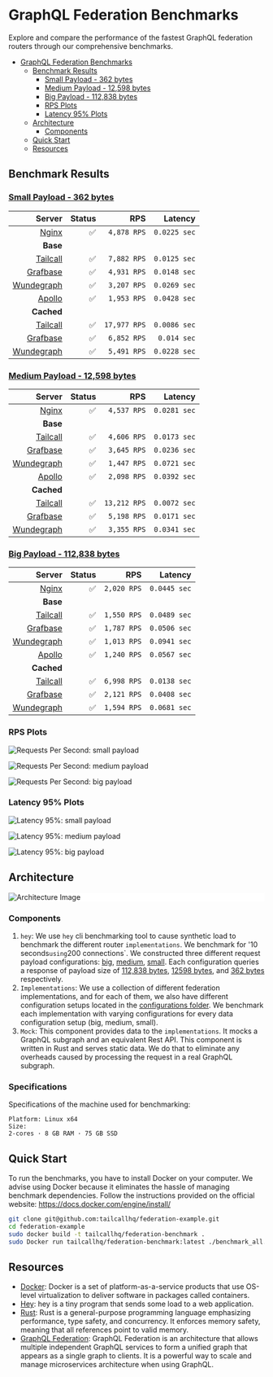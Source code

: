 # GraphQL Federation Benchmarks

Explore and compare the performance of the fastest GraphQL federation routers through our comprehensive benchmarks.

- [GraphQL Federation Benchmarks](#graphql-federation-benchmarks)
  - [Benchmark Results](#benchmark-results)
    - [Small Payload - 362 bytes](#small-payload---362-bytes)
    - [Medium Payload - 12,598 bytes](#medium-payload---12598-bytes)
    - [Big Payload - 112,838 bytes](#big-payload---112838-bytes)
    - [RPS Plots](#rps-plots)
    - [Latency 95% Plots](#latency-95-plots)
  - [Architecture](#architecture)
    - [Components](#components)
  - [Quick Start](#quick-start)
  - [Resources](#resources)

## Benchmark Results

<!-- PERFORMANCE_RESULTS_START -->
### [Small Payload - 362 bytes](./source/small.json)
| Server | Status | RPS | Latency |
| ---: | ---: | ---: | ---: |
| [Nginx](https://nginx.org/en/) | ✅ | `4,878 RPS` | `0.0225 sec` |
| **Base** | | | |
| [Tailcall](https://github.com/tailcallhq/tailcall) | ✅ | `7,882 RPS` | `0.0125 sec` |
| [Grafbase](https://github.com/grafbase/grafbase) | ✅ | `4,931 RPS` | `0.0148 sec` |
| [Wundegraph](https://github.com/wundergraph/cosmo) | ✅ | `3,207 RPS` | `0.0269 sec` |
| [Apollo](https://github.com/apollographql/router) | ✅ | `1,953 RPS` | `0.0428 sec` |
| **Cached** | | | |
| [Tailcall](https://github.com/tailcallhq/tailcall) | ✅ | `17,977 RPS` | `0.0086 sec` |
| [Grafbase](https://github.com/grafbase/grafbase) | ✅ | `6,852 RPS` | `0.014 sec` |
| [Wundegraph](https://github.com/wundergraph/cosmo) | ✅ | `5,491 RPS` | `0.0228 sec` |
### [Medium Payload - 12,598 bytes](./source/medium.json)
| Server | Status | RPS | Latency |
| ---: | ---: | ---: | ---: |
| [Nginx](https://nginx.org/en/) | ✅ | `4,537 RPS` | `0.0281 sec` |
| **Base** | | | |
| [Tailcall](https://github.com/tailcallhq/tailcall) | ✅ | `4,606 RPS` | `0.0173 sec` |
| [Grafbase](https://github.com/grafbase/grafbase) | ✅ | `3,645 RPS` | `0.0236 sec` |
| [Wundegraph](https://github.com/wundergraph/cosmo) | ✅ | `1,447 RPS` | `0.0721 sec` |
| [Apollo](https://github.com/apollographql/router) | ✅ | `2,098 RPS` | `0.0392 sec` |
| **Cached** | | | |
| [Tailcall](https://github.com/tailcallhq/tailcall) | ✅ | `13,212 RPS` | `0.0072 sec` |
| [Grafbase](https://github.com/grafbase/grafbase) | ✅ | `5,198 RPS` | `0.0171 sec` |
| [Wundegraph](https://github.com/wundergraph/cosmo) | ✅ | `3,355 RPS` | `0.0341 sec` |
### [Big Payload - 112,838 bytes](./source/big.json)
| Server | Status | RPS | Latency |
| ---: | ---: | ---: | ---: |
| [Nginx](https://nginx.org/en/) | ✅ | `2,020 RPS` | `0.0445 sec` |
| **Base** | | | |
| [Tailcall](https://github.com/tailcallhq/tailcall) | ✅ | `1,550 RPS` | `0.0489 sec` |
| [Grafbase](https://github.com/grafbase/grafbase) | ✅ | `1,787 RPS` | `0.0506 sec` |
| [Wundegraph](https://github.com/wundergraph/cosmo) | ✅ | `1,013 RPS` | `0.0941 sec` |
| [Apollo](https://github.com/apollographql/router) | ✅ | `1,240 RPS` | `0.0567 sec` |
| **Cached** | | | |
| [Tailcall](https://github.com/tailcallhq/tailcall) | ✅ | `6,998 RPS` | `0.0138 sec` |
| [Grafbase](https://github.com/grafbase/grafbase) | ✅ | `2,121 RPS` | `0.0408 sec` |
| [Wundegraph](https://github.com/wundergraph/cosmo) | ✅ | `1,594 RPS` | `0.0681 sec` |
<!-- PERFORMANCE_RESULTS_END -->

### RPS Plots

![Requests Per Second: small payload](./files/rps_small.png)

![Requests Per Second: medium payload](./files/rps_medium.png)

![Requests Per Second: big payload](./files/rps_big.png)

### Latency 95% Plots

![Latency 95%: small payload](./files/p95_small.png)

![Latency 95%: medium payload](./files/p95_medium.png)

![Latency 95%: big payload](./files/p95_big.png)


## Architecture

<div style="background-color: white;">
  <img src="./files/architecture.svg" alt="Architecture Image" />
</div>

### Components

1. `hey`: We use `hey` cli benchmarking tool to cause synthetic load to benchmark the different router `implementations`. We benchmark for '10 seconds`using`200 connections`. We constructed three different request payload configurations: [big](./scripts/bench-hey-big.json), [medium](./scripts/bench-hey-medium.json), [small](./scripts/bench-hey-small.json). Each configuration queries a response of payload size of [112,838 bytes](./source/big.json), [12598 bytes](./source/medium.json), and [362 bytes](./source/small.json) respectively.
2. `Implementations`: We use a collection of different federation implementations, and for each of them, we also have different configuration setups located in the [configurations folder](./configurations/). We benchmark each implementation with varying configurations for every data configuration setup (big, medium, small).
3. `Mock`: This component provides data to the `implementations`. It mocks a GraphQL subgraph and an equivalent Rest API. This component is written in Rust and serves static data. We do that to eliminate any overheads caused by processing the request in a real GraphQL subgraph.

### Specifications

Specifications of the machine used for benchmarking:

```
Platform: Linux x64
Size:
2-cores · 8 GB RAM · 75 GB SSD
```

## Quick Start

To run the benchmarks, you have to install Docker on your computer. We advise using Docker because it eliminates the hassle of managing benchmark dependencies. Follow the instructions provided on the official website: https://docs.docker.com/engine/install/

```bash
git clone git@github.com:tailcallhq/federation-example.git
cd federation-example
sudo docker build -t tailcallhq/federation-benchmark .
sudo Docker run tailcallhq/federation-benchmark:latest ./benchmark_all.sh
```

## Resources

- [Docker](https://www.docker.com/): Docker is a set of platform-as-a-service products that use OS-level virtualization to deliver software in packages called containers.
- [Hey](https://github.com/rakyll/hey): hey is a tiny program that sends some load to a web application.
- [Rust](https://www.rust-lang.org/): Rust is a general-purpose programming language emphasizing performance, type safety, and concurrency. It enforces memory safety, meaning that all references point to valid memory.
- [GraphQL Federation](https://graphql.com/learn/federated-architecture/): GraphQL Federation is an architecture that allows multiple independent GraphQL services to form a unified graph that appears as a single graph to clients. It is a powerful way to scale and manage microservices architecture when using GraphQL.
